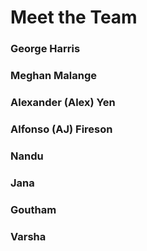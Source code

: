 # Meet the Team

### George Harris

### Meghan Malange

### Alexander (Alex) Yen

### Alfonso (AJ) Fireson

### Nandu

### Jana

### Goutham

### Varsha
